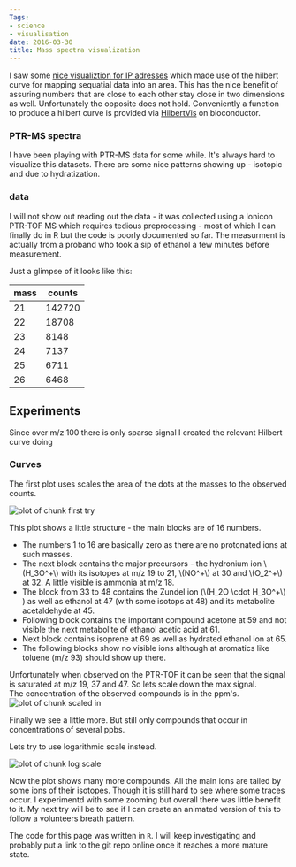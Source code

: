 ```yaml
---
Tags:
- science
- visualisation
date: 2016-03-30
title: Mass spectra visualization
---
```


I saw some [nice visualiztion for IP
adresses](http://datadrivensecurity.info/blog/posts/2015/Jan/mapping-ipv4-address-in-hilbert-space/)
which made use of the hilbert curve for mapping sequatial data into an
area. This has the nice benefit of assuring numbers that are close to
each other stay close in two dimensions as well.  Unfortunately the
opposite does not hold.  Conveniently a function to produce a hilbert
curve is provided via
[HilbertVis](https://bioconductor.org/packages/release/bioc/html/HilbertVis.html)
on bioconductor.


<!--more--> 

### PTR-MS spectra

I have been playing with PTR-MS data for some while.  It's always hard to 
visualize this datasets. There are some nice patterns showing up - isotopic and 
due to hydratization.

### data

I will not show out reading out the data - it was collected using a Ionicon PTR-TOF MS
which requires tedious preprocessing - most of which I can finally do in R but 
the code is poorly documented so far.  The measurment is actually from a proband 
who took a sip of ethanol a few minutes before measurement.

Just a glimpse of it looks like this:

 mass | counts 
------|--------
  21  | 142720 
  22  | 18708  
  23  |  8148  
  24  |  7137  
  25  |  6711  
  26  |  6468  

## Experiments

Since over m/z 100 there is only sparse signal I created the relevant Hilbert
curve doing



### Curves


The first plot uses scales the area of the dots at the masses to the observed counts.

![plot of chunk first try](/~c1891011/photo/2016-01-hilbertPTR_fig/2016-01-hilbertPTR_firsttry-1.png)

This plot shows a little structure - the main blocks are of 16 numbers. 

+ The numbers 1 to 16 are basically zero as there are no protonated ions at such masses.  
+ The next block contains the major precursors - the hydronium ion
  \\(H_3O^+\\) with its isotopes at m/z 19 to 21, \\(NO^+\\) at 30 and
  \\(O_2^+\\) at 32. A little visible is ammonia at m/z 18. 
+ The block from 33 to 48 contains the Zundel ion (\\(H_2O \cdot
  H_3O^+\\) ) as well as ethanol at 47 (with some isotops at 48) and its
  metabolite acetaldehyde at 45.
+ Following block contains the important compound acetone at 59 and
  not visible the next metabolite of ethanol acetic acid at 61.
+ Next block contains isoprene at 69 as well as hydrated ethanol ion at 65. 
+ The following blocks show no visible ions although at aromatics like toluene (m/z 93) should show up there.

Unfortunately when observed on the PTR-TOF it can be seen that the signal is 
saturated at m/z 19, 37 and 47. So lets scale down the max signal.  
The concentration of the observed compounds is in the ppm's.
![plot of chunk scaled in](/~c1891011/photo/2016-01-hilbertPTR_fig/2016-01-hilbertPTR_scaledin-1.png)

Finally we see a little more.  But still only compounds that occur in  
concentrations of several ppbs.

Lets try to use logarithmic scale instead.

![plot of chunk log scale](/~c1891011/photo/2016-01-hilbertPTR_fig/2016-01-hilbertPTR_logscale-1.png)

Now the plot shows many more compounds.  All the main ions are tailed by some ions of their isotopes. Though it is still hard to see where some traces occur. I experimentd with some zooming but overall there was little benefit to it.  My next try will be to see if I can create an animated version of this to follow a volunteers breath pattern.

The code for this page was written in `R`.  I will keep investigating and probably put a link to the git repo online once it reaches a more mature state.

